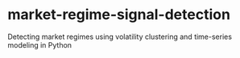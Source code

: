 # market-regime-signal-detection
Detecting market regimes using volatility clustering and time-series modeling in Python

